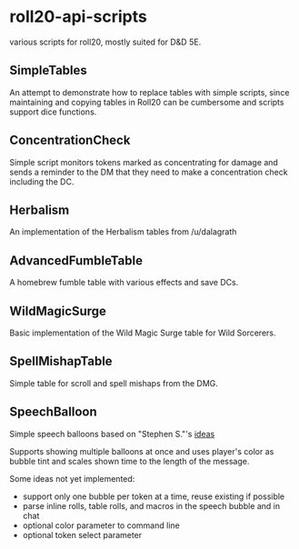 # roll20-api-scripts
various scripts for roll20, mostly suited for D&D 5E.

## SimpleTables
An attempt to demonstrate how to replace tables with simple scripts, since maintaining and copying tables in Roll20 can be cumbersome and scripts support dice functions.

## ConcentrationCheck
Simple script monitors tokens marked as concentrating for damage and sends a reminder to the DM that they need to make a concentration check including the DC.

## Herbalism
An implementation of the Herbalism tables from /u/dalagrath

## AdvancedFumbleTable
A homebrew fumble table with various effects and save DCs.

## WildMagicSurge
Basic implementation of the Wild Magic Surge table for Wild Sorcerers.

## SpellMishapTable
Simple table for scroll and spell mishaps from the DMG.

## SpeechBalloon
Simple speech balloons based on "Stephen S."'s [ideas](https://app.roll20.net/forum/post/1397909/script-dungeon-buddies-inspired-speech-balloons)

Supports showing multiple balloons at once and uses player's color as bubble tint and scales shown time to the length of the message.

Some ideas not yet implemented:
- support only one bubble per token at a time, reuse existing if possible
- parse inline rolls, table rolls, and macros in the speech bubble and in chat
- optional color parameter to command line
- optional token select parameter
